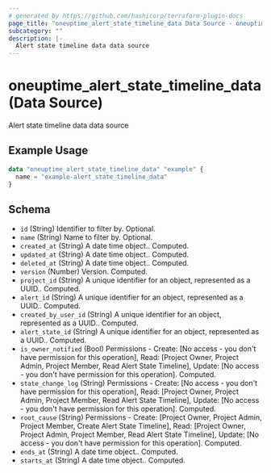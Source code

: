 ```yaml
---
# generated by https://github.com/hashicorp/terraform-plugin-docs
page_title: "oneuptime_alert_state_timeline_data Data Source - oneuptime"
subcategory: ""
description: |-
  Alert state timeline data data source
---
```


# oneuptime_alert_state_timeline_data (Data Source)

Alert state timeline data data source

## Example Usage

```terraform
data "oneuptime_alert_state_timeline_data" "example" {
  name = "example-alert_state_timeline_data"
}
```

## Schema

- `id` (String) Identifier to filter by. Optional.
- `name` (String) Name to filter by. Optional.
- `created_at` (String) A date time object.. Computed.
- `updated_at` (String) A date time object.. Computed.
- `deleted_at` (String) A date time object.. Computed.
- `version` (Number) Version. Computed.
- `project_id` (String) A unique identifier for an object, represented as a UUID.. Computed.
- `alert_id` (String) A unique identifier for an object, represented as a UUID.. Computed.
- `created_by_user_id` (String) A unique identifier for an object, represented as a UUID.. Computed.
- `alert_state_id` (String) A unique identifier for an object, represented as a UUID.. Computed.
- `is_owner_notified` (Bool) Permissions - Create: [No access - you don't have permission for this operation], Read: [Project Owner, Project Admin, Project Member, Read Alert State Timeline], Update: [No access - you don't have permission for this operation]. Computed.
- `state_change_log` (String) Permissions - Create: [No access - you don't have permission for this operation], Read: [Project Owner, Project Admin, Project Member, Read Alert State Timeline], Update: [No access - you don't have permission for this operation]. Computed.
- `root_cause` (String) Permissions - Create: [Project Owner, Project Admin, Project Member, Create Alert State Timeline], Read: [Project Owner, Project Admin, Project Member, Read Alert State Timeline], Update: [No access - you don't have permission for this operation]. Computed.
- `ends_at` (String) A date time object.. Computed.
- `starts_at` (String) A date time object.. Computed.
